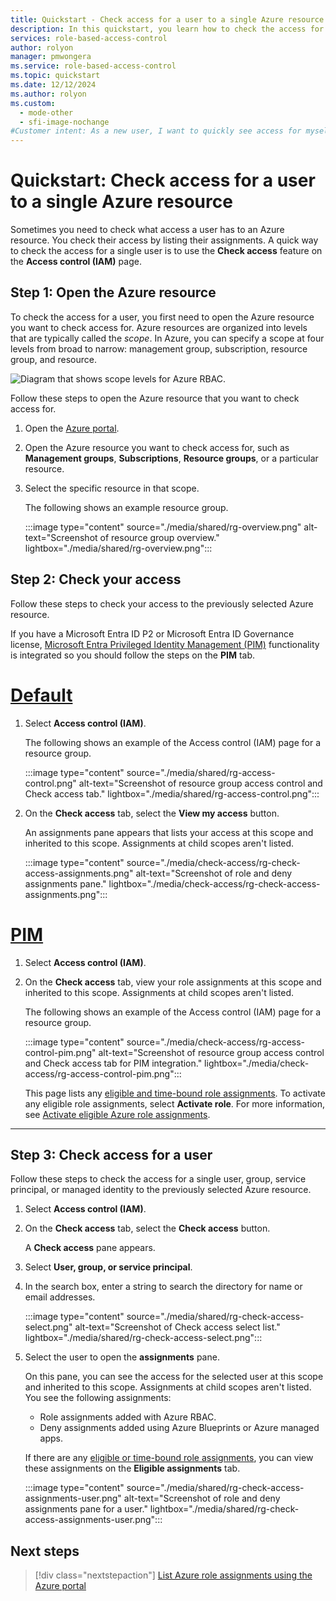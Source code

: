 ```yaml
---
title: Quickstart - Check access for a user to a single Azure resource - Azure RBAC
description: In this quickstart, you learn how to check the access for yourself or another user to an Azure resource using the Azure portal and Azure role-based access control (Azure RBAC).
services: role-based-access-control
author: rolyon
manager: pmwongera
ms.service: role-based-access-control
ms.topic: quickstart
ms.date: 12/12/2024
ms.author: rolyon
ms.custom:
  - mode-other
  - sfi-image-nochange
#Customer intent: As a new user, I want to quickly see access for myself, user, group, or application, to make sure they have the appropriate permissions.
---
```


# Quickstart: Check access for a user to a single Azure resource

Sometimes you need to check what access a user has to an Azure resource. You check their access by listing their assignments. A quick way to check the access for a single user is to use the **Check access** feature on the **Access control (IAM)** page.

## Step 1: Open the Azure resource

To check the access for a user, you first need to open the Azure resource you want to check access for. Azure resources are organized into levels that are typically called the *scope*. In Azure, you can specify a scope at four levels from broad to narrow: management group, subscription, resource group, and resource.

![Diagram that shows scope levels for Azure RBAC.](../../includes/role-based-access-control/media/scope-levels.png)

Follow these steps to open the Azure resource that you want to check access for.

1. Open the [Azure portal](https://portal.azure.com).

1. Open the Azure resource you want to check access for, such as **Management groups**, **Subscriptions**, **Resource groups**, or a particular resource.

1. Select the specific resource in that scope.

    The following shows an example resource group.

    :::image type="content" source="./media/shared/rg-overview.png" alt-text="Screenshot of resource group overview." lightbox="./media/shared/rg-overview.png":::

## Step 2: Check your access

Follow these steps to check your access to the previously selected Azure resource.

If you have a Microsoft Entra ID P2 or Microsoft Entra ID Governance license, [Microsoft Entra Privileged Identity Management (PIM)](/entra/id-governance/privileged-identity-management/pim-configure) functionality is integrated so you should follow the steps on the **PIM** tab.

# [Default](#tab/default)

1. Select **Access control (IAM)**.

    The following shows an example of the Access control (IAM) page for a resource group.

    :::image type="content" source="./media/shared/rg-access-control.png" alt-text="Screenshot of resource group access control and Check access tab." lightbox="./media/shared/rg-access-control.png":::

1. On the **Check access** tab, select the **View my access** button.

    An assignments pane appears that lists your access at this scope and inherited to this scope. Assignments at child scopes aren't listed.

    :::image type="content" source="./media/check-access/rg-check-access-assignments.png" alt-text="Screenshot of role and deny assignments pane." lightbox="./media/check-access/rg-check-access-assignments.png":::

# [PIM](#tab/pim)

1. Select **Access control (IAM)**.

1. On the **Check access** tab, view your role assignments at this scope and inherited to this scope. Assignments at child scopes aren't listed.

    The following shows an example of the Access control (IAM) page for a resource group.


    :::image type="content" source="./media/check-access/rg-access-control-pim.png" alt-text="Screenshot of resource group access control and Check access tab for PIM integration." lightbox="./media/check-access/rg-access-control-pim.png":::

    This page lists any [eligible and time-bound role assignments](pim-integration.md). To activate any eligible role assignments, select **Activate role**. For more information, see [Activate eligible Azure role assignments](./role-assignments-eligible-activate.md).

---

## Step 3: Check access for a user

Follow these steps to check the access for a single user, group, service principal, or managed identity to the previously selected Azure resource.

1. Select **Access control (IAM)**.

1. On the **Check access** tab, select the **Check access** button.

    A **Check access** pane appears.

1. Select **User, group, or service principal**.

1. In the search box, enter a string to search the directory for name or email addresses.

    :::image type="content" source="./media/shared/rg-check-access-select.png" alt-text="Screenshot of Check access select list." lightbox="./media/shared/rg-check-access-select.png":::

1. Select the user to open the **assignments** pane.

    On this pane, you can see the access for the selected user at this scope and inherited to this scope. Assignments at child scopes aren't listed. You see the following assignments:

    - Role assignments added with Azure RBAC.
    - Deny assignments added using Azure Blueprints or Azure managed apps.

    If there are any [eligible or time-bound role assignments](pim-integration.md), you can view these assignments on the **Eligible assignments** tab.

    :::image type="content" source="./media/shared/rg-check-access-assignments-user.png" alt-text="Screenshot of role and deny assignments pane for a user." lightbox="./media/shared/rg-check-access-assignments-user.png":::

## Next steps

> [!div class="nextstepaction"]
> [List Azure role assignments using the Azure portal](/azure/role-based-access-control/role-assignments-list-portal)
